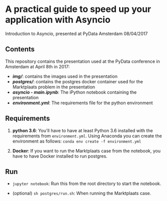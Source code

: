 # A practical guide to speed up your application with Asyncio

Introduction to Asyncio, presented at PyData Amsterdam 08/04/2017

## Contents

This repository contains the presentation used at the PyData conference in Amsterdam at April 8th in 2017:

- ***img/***: contains the images used in the presentation
- ***postgres/***: contains the postgres docker container used for the Marktplaats problem in the presentation
- ***asyncio - main.ipynb***: The iPython notebook containing the presentation
- ***environment.yml***: The requirements file for the python environment

## Requirements

1. **python 3.6**: You'll have to have at least Python 3.6 installed with the requirements from `environment.yml`.
Using Anaconda you can create the environment as follows: `conda env create -f environment.yml`

2. **Docker**: If you want to run the Marktplaats case from the notebook, you have to have Docker installed to run postgres.

## Run

- `jupyter notebook`: Run this from the root directory to start the notebook.

- (optional) `sh postgres/run.sh`: When running the Marktplaats case.
